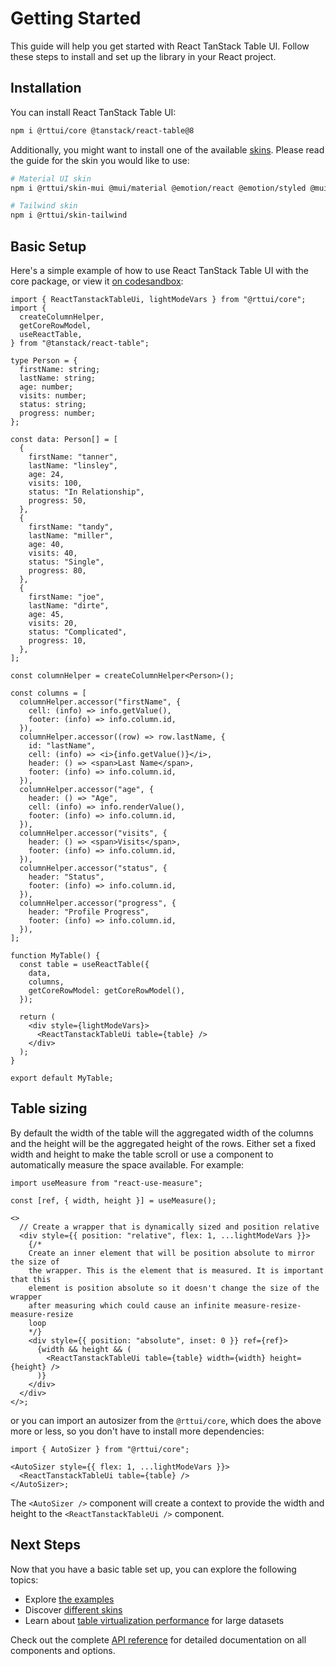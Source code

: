 # Getting Started

This guide will help you get started with React TanStack Table UI. Follow these steps to
install and set up the library in your React project.

## Installation

You can install React TanStack Table UI:

```bash
npm i @rttui/core @tanstack/react-table@8
```

Additionally, you might want to install one of the available
[skins](https://rttui-docs.vercel.app/skins). Please read the guide for the skin you would like to use:

```bash
# Material UI skin
npm i @rttui/skin-mui @mui/material @emotion/react @emotion/styled @mui/icons-material

# Tailwind skin
npm i @rttui/skin-tailwind
```

## Basic Setup

Here's a simple example of how to use React TanStack Table UI with the core package, or view it <a href="https://codesandbox.io/p/sandbox/3z6hjf?file=%2Fsrc%2FMyTable.tsx" target="_blank" rel="noopener noreferrer">on codesandbox</a>:

```tsx
import { ReactTanstackTableUi, lightModeVars } from "@rttui/core";
import {
  createColumnHelper,
  getCoreRowModel,
  useReactTable,
} from "@tanstack/react-table";

type Person = {
  firstName: string;
  lastName: string;
  age: number;
  visits: number;
  status: string;
  progress: number;
};

const data: Person[] = [
  {
    firstName: "tanner",
    lastName: "linsley",
    age: 24,
    visits: 100,
    status: "In Relationship",
    progress: 50,
  },
  {
    firstName: "tandy",
    lastName: "miller",
    age: 40,
    visits: 40,
    status: "Single",
    progress: 80,
  },
  {
    firstName: "joe",
    lastName: "dirte",
    age: 45,
    visits: 20,
    status: "Complicated",
    progress: 10,
  },
];

const columnHelper = createColumnHelper<Person>();

const columns = [
  columnHelper.accessor("firstName", {
    cell: (info) => info.getValue(),
    footer: (info) => info.column.id,
  }),
  columnHelper.accessor((row) => row.lastName, {
    id: "lastName",
    cell: (info) => <i>{info.getValue()}</i>,
    header: () => <span>Last Name</span>,
    footer: (info) => info.column.id,
  }),
  columnHelper.accessor("age", {
    header: () => "Age",
    cell: (info) => info.renderValue(),
    footer: (info) => info.column.id,
  }),
  columnHelper.accessor("visits", {
    header: () => <span>Visits</span>,
    footer: (info) => info.column.id,
  }),
  columnHelper.accessor("status", {
    header: "Status",
    footer: (info) => info.column.id,
  }),
  columnHelper.accessor("progress", {
    header: "Profile Progress",
    footer: (info) => info.column.id,
  }),
];

function MyTable() {
  const table = useReactTable({
    data,
    columns,
    getCoreRowModel: getCoreRowModel(),
  });

  return (
    <div style={lightModeVars}>
      <ReactTanstackTableUi table={table} />
    </div>
  );
}

export default MyTable;
```

## Table sizing

By default the width of the table will the aggregated width of the columns and the height will be the aggregated height of the rows. Either set a fixed width and height to make
the table scroll or use a component to automatically measure the space available. For example:

```tsx
import useMeasure from "react-use-measure";

const [ref, { width, height }] = useMeasure();

<>
  // Create a wrapper that is dynamically sized and position relative
  <div style={{ position: "relative", flex: 1, ...lightModeVars }}>
    {/*
    Create an inner element that will be position absolute to mirror the size of
    the wrapper. This is the element that is measured. It is important that this
    element is position absolute so it doesn't change the size of the wrapper
    after measuring which could cause an infinite measure-resize-measure-resize
    loop
    */}
    <div style={{ position: "absolute", inset: 0 }} ref={ref}>
      {width && height && (
        <ReactTanstackTableUi table={table} width={width} height={height} />
      )}
    </div>
  </div>
</>;
```

or you can import an autosizer from the `@rttui/core`, which does the above more or less, so you don't have to install more dependencies:

```tsx
import { AutoSizer } from "@rttui/core";

<AutoSizer style={{ flex: 1, ...lightModeVars }}>
  <ReactTanstackTableUi table={table} />
</AutoSizer>;
```

The `<AutoSizer />` component will create a context to provide the width and height to the `<ReactTanstackTableUi />` component.

## Next Steps

Now that you have a basic table set up, you can explore the following topics:

- Explore [the examples](https://rttui-docs.vercel.app/examples)
- Discover [different skins](https://rttui-docs.vercel.app/skins)
- Learn about [table virtualization performance](https://rttui-docs.vercel.app/blog/architecture) for large datasets

Check out the complete [API reference](https://rttui-docs.vercel.app/docs/api) for detailed documentation on all components and options.
